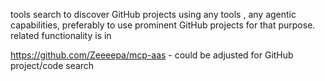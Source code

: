 tools search to discover GitHub projects using any tools , any agentic capabilities, preferably to use prominent GitHub projects for that purpose. related functionality is in 

https://github.com/Zeeeepa/mcp-aas  - could be adjusted for GitHub project/code search